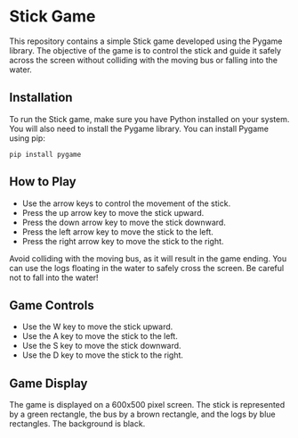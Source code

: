 # Stick Game

This repository contains a simple Stick game developed using the Pygame library. The objective of the game is to control the stick and guide it safely across the screen without colliding with the moving bus or falling into the water.

## Installation

To run the Stick game, make sure you have Python installed on your system. You will also need to install the Pygame library. You can install Pygame using pip:

```
pip install pygame
```

## How to Play

- Use the arrow keys to control the movement of the stick.
- Press the up arrow key to move the stick upward.
- Press the down arrow key to move the stick downward.
- Press the left arrow key to move the stick to the left.
- Press the right arrow key to move the stick to the right.

Avoid colliding with the moving bus, as it will result in the game ending. You can use the logs floating in the water to safely cross the screen. Be careful not to fall into the water!

## Game Controls

- Use the W key to move the stick upward.
- Use the A key to move the stick to the left.
- Use the S key to move the stick downward.
- Use the D key to move the stick to the right.

## Game Display

The game is displayed on a 600x500 pixel screen. The stick is represented by a green rectangle, the bus by a brown rectangle, and the logs by blue rectangles. The background is black.
